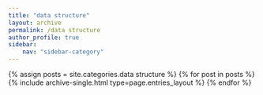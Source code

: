 ```yaml
---
title: "data structure"
layout: archive
permalink: /data structure
author_profile: true
sidebar:
    nav: "sidebar-category"
---
```

{% assign posts = site.categories.data structure %}
{% for post in posts %} {% include archive-single.html type=page.entries_layout %} {% endfor %}